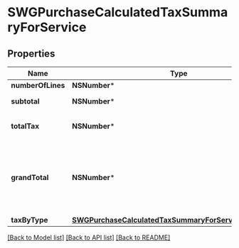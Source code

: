 # SWGPurchaseCalculatedTaxSummaryForService

## Properties
Name | Type | Description | Notes
------------ | ------------- | ------------- | -------------
**numberOfLines** | **NSNumber*** | Count of lines | [optional] 
**subtotal** | **NSNumber*** | sum of all line tax attribute | [optional] 
**totalTax** | **NSNumber*** | sum of all line lineAmount attribute | [optional] 
**grandTotal** | **NSNumber*** | sum of all line lineAmount attribute - sum of all line tax attribute - sum of all line lineTaxedDiscount attribute | [optional] 
**taxByType** | [**SWGPurchaseCalculatedTaxSummaryForServiceTaxByType***](SWGPurchaseCalculatedTaxSummaryForServiceTaxByType.md) |  | [optional] 

[[Back to Model list]](../README.md#documentation-for-models) [[Back to API list]](../README.md#documentation-for-api-endpoints) [[Back to README]](../README.md)


